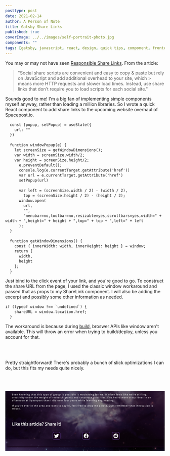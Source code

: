 ```yaml
---
posttype: post
date: 2021-02-14
author: A Person of Note
title: Gatsby Share Links
published: true
coverImage: ../../images/self-portrait-photo.jpg
components: ""
tags: [gatsby, javascript, react, design, quick tips, component, frontend]
---
```


You may or may not have seen [Responsible Share Links](https://jonsuh.com/blog/social-share-links/). 
From the article:

> "Social share scripts are convenient and easy to copy & paste but rely on JavaScript and add additional overhead to your site, which > means more HTTP requests and slower load times. Instead, use share links that don’t require you to load scripts for each social site."

Sounds good to me! I'm a big fan of implementing simple components myself anyway, rather than loading a million libraries. So I wrote a quick React component to add share links to the upcoming website overhaul of Spacepost.io.

```
  const [popup, setPopup] = useState({
    url: ""
  })

  function windowPopup(e) {
    let screenSize = getWindowDimensions();
    var width = screenSize.width/2;
    var height = screenSize.height/2;
      e.preventDefault();
      console.log(e.currentTarget.getAttribute('href'))
      var url = e.currentTarget.getAttribute('href')
      setPopup(url)
    
      var left = (screenSize.width / 2) - (width / 2),
        top = (screenSize.height / 2) - (height / 2);  
      window.open(
        url,
        "",
        "menubar=no,toolbar=no,resizable=yes,scrollbars=yes,width=" + width + ",height=" + height + ",top=" + top + ",left=" + left
      );
  }

  function getWindowDimensions() {
    const { innerWidth: width, innerHeight: height } = window;
    return {
      width,
      height
    };
  }

```


Just bind to the click event of your link, and you're good to go. To construct the share URL from the page, I used the classic window workaround and passed that as props to my ShareLink component. I will also be adding the excerpt and possibly some other information as needed.

```
if (typeof window !== `undefined`) {
    shareURL = window.location.href;
  }
```

The workaround is because during [build](https://www.gatsbyjs.com/docs/conceptual/overview-of-the-gatsby-build-process/#build-time-vs-runtime), broswer APIs like window aren't available. This will throw an error when trying to build/deploy, unless you account for that.


<div style="height: 50px"> </div>
Pretty straightforward! There's probably a bunch of slick optimizations I can do, but this fits my needs quite nicely.
<div style="height: 50px"> </div>

![ Share Links ](../../images/post-images/sharelinks.png)
<div style="padding-bottom: 2rem"></div>
